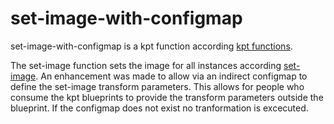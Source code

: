 # set-image-with-configmap

set-image-with-configmap is a kpt function according [kpt functions](https://kpt.dev/book/02-concepts/03-functions).

The set-image function sets the image for all instances according [set-image](https://catalog.kpt.dev/set-image/v0.1/).
An enhancement was made to allow via an indirect configmap to define the set-image transform parameters. This allows
for people who consume the kpt blueprints to provide the transform parameters outside the blueprint.
If the configmap does not exist no tranformation is excecuted.
